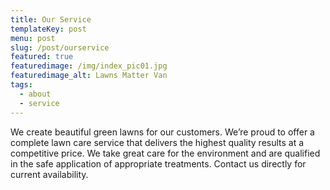 ```yaml
---
title: Our Service
templateKey: post
menu: post
slug: /post/ourservice
featured: true
featuredimage: /img/index_pic01.jpg 
featuredimage_alt: Lawns Matter Van
tags:
  - about
  - service
---
```


We create beautiful green lawns for our customers. We’re proud to offer a complete lawn care service that delivers the highest quality results at a competitive  price. We take great care for the environment and are qualified in the safe application of appropriate treatments. Contact us directly for current availability.
